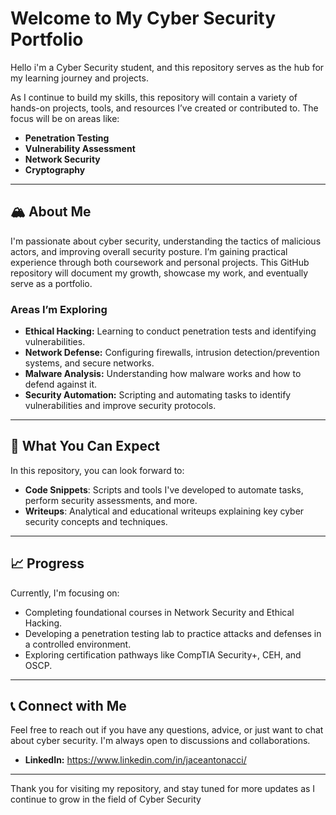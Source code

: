 # Welcome to My Cyber Security Portfolio

Hello i'm a Cyber Security student, and this repository serves as the hub for my learning journey and projects.

As I continue to build my skills, this repository will contain a variety of hands-on projects, tools, and resources I’ve created or contributed to. The focus will be on areas like:

- **Penetration Testing**
- **Vulnerability Assessment**
- **Network Security**
- **Cryptography**

---

## 🏔️ About Me

I'm passionate about cyber security, understanding the tactics of malicious actors, and improving overall security posture. I’m gaining practical experience through both coursework and personal projects. This GitHub repository will document my growth, showcase my work, and eventually serve as a portfolio.

### Areas I’m Exploring
- **Ethical Hacking:** Learning to conduct penetration tests and identifying vulnerabilities.
- **Network Defense:** Configuring firewalls, intrusion detection/prevention systems, and secure networks.
- **Malware Analysis:** Understanding how malware works and how to defend against it.
- **Security Automation:** Scripting and automating tasks to identify vulnerabilities and improve security protocols.

---

## 🔧 What You Can Expect

In this repository, you can look forward to:

- **Code Snippets**: Scripts and tools I've developed to automate tasks, perform security assessments, and more.
- **Writeups**: Analytical and educational writeups explaining key cyber security concepts and techniques.

---

## 📈 Progress

Currently, I'm focusing on:

- Completing foundational courses in Network Security and Ethical Hacking.
- Developing a penetration testing lab to practice attacks and defenses in a controlled environment.
- Exploring certification pathways like CompTIA Security+, CEH, and OSCP.

---

## 📞 Connect with Me

Feel free to reach out if you have any questions, advice, or just want to chat about cyber security. I'm always open to discussions and collaborations.

- **LinkedIn:** https://www.linkedin.com/in/jaceantonacci/

---

Thank you for visiting my repository, and stay tuned for more updates as I continue to grow in the field of Cyber Security
